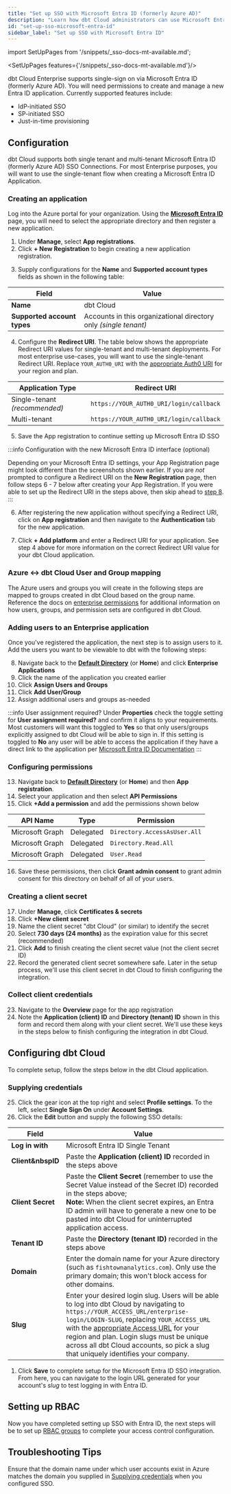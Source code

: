 ```yaml
---
title: "Set up SSO with Microsoft Entra ID (formerly Azure AD)"
description: "Learn how dbt Cloud administrators can use Microsoft Entra ID to control access in a dbt Cloud account."
id: "set-up-sso-microsoft-entra-id"
sidebar_label: "Set up SSO with Microsoft Entra ID"
---
```


import SetUpPages from '/snippets/_sso-docs-mt-available.md';

<SetUpPages features={'/snippets/_sso-docs-mt-available.md'}/>

dbt Cloud Enterprise supports single-sign on via Microsoft Entra ID (formerly Azure AD).
You will need permissions to create and manage a new Entra ID application.
Currently supported features include:

* IdP-initiated SSO
* SP-initiated SSO
* Just-in-time provisioning

## Configuration

dbt Cloud supports both single tenant and multi-tenant Microsoft Entra ID (formerly Azure AD) SSO Connections. For most Enterprise purposes, you will want to use the single-tenant flow when creating a Microsoft Entra ID Application.

### Creating an application

Log into the Azure portal for your organization. Using the [**Microsoft Entra ID**](https://portal.azure.com/#home) page, you will need to select the appropriate directory and then register a new application.

1. Under **Manage**, select **App registrations**.
2. Click **+ New Registration** to begin creating a new application registration.

<Lightbox src="/img/docs/dbt-cloud/dbt-cloud-enterprise/azure/azure-app-registration-empty.png" width="80%" title="Creating a new app registration"/>

3. Supply configurations for the **Name** and **Supported account types** fields as shown in the following table:

| Field | Value |
| ----- | ----- |
| **Name** | dbt Cloud |
| **Supported account types** | Accounts in this organizational directory only _(single tenant)_ |

4. Configure the **Redirect URI**. The table below shows the appropriate Redirect URI values for single-tenant and multi-tenant deployments. For most enterprise use-cases, you will want to use the single-tenant Redirect URI. Replace `YOUR_AUTH0_URI` with the [appropriate Auth0 URI](/docs/cloud/manage-access/sso-overview#auth0-multi-tenant-uris) for your region and plan.

| Application Type | Redirect URI |
| ----- | ----- |
| Single-tenant _(recommended)_ | `https://YOUR_AUTH0_URI/login/callback` |
| Multi-tenant | `https://YOUR_AUTH0_URI/login/callback` |

<Lightbox src="/img/docs/dbt-cloud/dbt-cloud-enterprise/azure/azure-new-application-alternative.png" width="70%" title="Configuring a new app registration"/>

5. Save the App registration to continue setting up Microsoft Entra ID SSO

:::info Configuration with the new Microsoft Entra ID interface (optional)

Depending on your Microsoft Entra ID settings, your App Registration page might look different than the screenshots shown earlier. If you are _not_ prompted to configure a Redirect URI on the **New Registration** page, then follow steps 6 - 7 below after creating your App Registration. If you were able to set up the Redirect URI in the steps above, then skip ahead to [step 8](#adding-users-to-an-enterprise-application).
:::

6. After registering the new application without specifying a Redirect URI, click on **App registration** and then navigate to the **Authentication** tab for the new application.

7. Click **+ Add platform** and enter a Redirect URI for your application. See step 4 above for more information on the correct Redirect URI value for your dbt Cloud application.

<Lightbox src="/img/docs/dbt-cloud/dbt-cloud-enterprise/azure/azure-redirect-uri.png" title="Configuring a Redirect URI"/>

### Azure &lt;-&gt; dbt Cloud User and Group mapping

The Azure users and groups you will create in the following steps are mapped to groups created in dbt Cloud based on the group name. Reference the docs on [enterprise permissions](enterprise-permissions) for additional information on how users, groups, and permission sets are configured in dbt Cloud.

### Adding users to an Enterprise application

Once you've registered the application, the next step is to assign users to it. Add the users you want to be viewable to dbt with the following steps:

8. Navigate back to the [**Default Directory**](https://portal.azure.com/#home) (or **Home**) and click **Enterprise Applications**
9. Click the name of the application you created earlier
10. Click **Assign Users and Groups**
11. Click **Add User/Group**
12. Assign additional users and groups as-needed

<Lightbox src="/img/docs/dbt-cloud/dbt-cloud-enterprise/azure/azure-enterprise-app-users.png" title="Adding Users to an Enterprise Application a Redirect URI"/>

:::info User assignment required?
Under **Properties** check the toggle setting for **User assignment required?** and confirm it aligns to your requirements. Most customers will want this toggled to **Yes** so that only users/groups explicitly assigned to dbt Cloud will be able to sign in. If this setting is toggled to **No** any user will be able to access the application if they have a direct link to the application per [Microsoft Entra ID Documentation](https://docs.microsoft.com/en-us/azure/active-directory/manage-apps/assign-user-or-group-access-portal#configure-an-application-to-require-user-assignment)
:::

### Configuring permissions

13. Navigate back to [**Default Directory**](https://portal.azure.com/#home) (or **Home**) and then **App registration**.
14. Select your application and then select **API Permissions**
15. Click **+Add a permission** and add the permissions shown below

| API Name | Type | Permission |
| -------- | ---- | ---------- |
| Microsoft Graph | Delegated | `Directory.AccessAsUser.All` |
| Microsoft Graph | Delegated | `Directory.Read.All` |
| Microsoft Graph | Delegated | `User.Read` |

16. Save these permissions, then click **Grant admin consent** to grant admin consent for this directory on behalf of all of your users.

<Lightbox src="/img/docs/dbt-cloud/dbt-cloud-enterprise/azure/azure-permissions-overview.png" title="Configuring application permissions" />

### Creating a client secret

17. Under **Manage**, click **Certificates & secrets**
18. Click **+New client secret**
19. Name the client secret "dbt Cloud" (or similar) to identify the secret
20. Select **730 days (24 months)** as the expiration value for this secret (recommended)
21. Click **Add** to finish creating the client secret value (not the client secret ID)
22. Record the generated client secret somewhere safe. Later in the setup process, we'll use this client secret in dbt Cloud to finish configuring the integration.

<Lightbox src="/img/docs/dbt-cloud/dbt-cloud-enterprise/azure/azure-secret-config.png" title="Configuring certificates & secrets" />
<Lightbox src="/img/docs/dbt-cloud/dbt-cloud-enterprise/azure/azure-secret-saved.png" title="Recording the client secret" />

### Collect client credentials

23. Navigate to the **Overview** page for the app registration
24. Note the **Application (client) ID** and **Directory (tenant) ID** shown in this form and record them along with your client secret. We'll use these keys in the steps below to finish configuring the integration in dbt Cloud.

<Lightbox src="/img/docs/dbt-cloud/dbt-cloud-enterprise/azure/azure-overview.png" title="Collecting credentials. Store these somewhere safe" />

## Configuring dbt Cloud

To complete setup, follow the steps below in the dbt Cloud application.

### Supplying credentials

25. Click the gear icon at the top right and select **Profile settings**. To the left, select **Single Sign On** under **Account Settings**.
26. Click the **Edit** button and supply the following SSO details:

| Field | Value |
| ----- | ----- |
| **Log&nbsp;in&nbsp;with** | Microsoft Entra ID Single Tenant |
| **Client&nbspID** | Paste the **Application (client) ID** recorded in the steps above |
| **Client&nbsp;Secret** | Paste the **Client Secret** (remember to use the Secret Value instead of the Secret ID) recorded in the steps above; <br />**Note:** When the client secret expires, an Entra ID admin will have to generate a new one to be pasted into dbt Cloud for uninterrupted application access. |
| **Tenant&nbsp;ID** | Paste the **Directory (tenant ID)** recorded in the steps above |
| **Domain** | Enter the domain name for your Azure directory (such as `fishtownanalytics.com`). Only use the primary domain; this won't block access for other domains. |
| **Slug** | Enter your desired login slug. Users will be able to log into dbt Cloud by navigating to `https://YOUR_ACCESS_URL/enterprise-login/LOGIN-SLUG`, replacing `YOUR_ACCESS_URL` with the [appropriate Access URL](/docs/cloud/manage-access/sso-overview#auth0-multi-tenant-uris) for your region and plan. Login slugs must be unique across all dbt Cloud accounts, so pick a slug that uniquely identifies your company. |

<Lightbox src="/img/docs/dbt-cloud/dbt-cloud-enterprise/azure/azure-cloud-sso.png" title="Configuring Entra ID AD SSO in dbt Cloud" />

1.  Click **Save** to complete setup for the Microsoft Entra ID SSO integration. From here, you can navigate to the login URL generated for your account's _slug_ to test logging in with Entra ID.

<Snippet path="login_url_note" />

## Setting up RBAC
Now you have completed setting up SSO with Entra ID, the next steps will be to set up
[RBAC groups](/docs/cloud/manage-access/enterprise-permissions) to complete your access control configuration.

## Troubleshooting Tips

Ensure that the domain name under which user accounts exist in Azure matches the domain you supplied in [Supplying credentials](#supplying-credentials) when you configured SSO.

<Lightbox src="/img/docs/dbt-cloud/dbt-cloud-enterprise/azure/azure-get-domain.png" title="Obtaining the user domain from Azure" />
